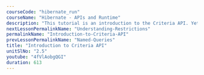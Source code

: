 ```yaml
---
courseCode: "hibernate_run"
courseName: "Hibernate - APIs and Runtime"
description: "This tutorial is an introduction to the Criteria API. Yet another way to work with data in Hibernate."
nextLessonPermalinkName: "Understanding-Restrictions"
permalinkName: "Introduction-to-Criteria-API"
prevLessonPermalinkName: "Named-Queries"
title: "Introduction to Criteria API"
unitSlNo: "2.5"
youtube: "4fVlAobgQGI"
duration: 613
---
```

